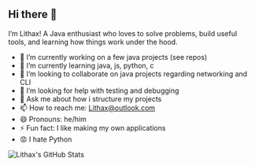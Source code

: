 ## Hi there 👋

I’m Lithax! A Java enthusiast who loves to solve problems, build useful tools, and learning how things work under the hood.

- 🔭 I’m currently working on a few java projects (see repos)
- 🌱 I’m currently learning java, js, python, c
- 👯 I’m looking to collaborate on java projects regarding networking and CLI
- 🤔 I’m looking for help with testing and debugging
- 💬 Ask me about how i structure my projects
- 📫 How to reach me: Lithax@outlook.com
- 😄 Pronouns: he/him
- ⚡ Fun fact: I like making my own applications
- 😡 I hate Python

<img src="https://github-readme-stats.vercel.app/api/top-langs/?username=Lithax&theme=prussian&show_icons=true&hide_border=true&layout=compact" alt="Lithax's GitHub Stats" />
